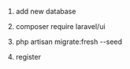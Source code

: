 1. add new database

2. composer require laravel/ui

3. php artisan migrate:fresh --seed

4. register 

